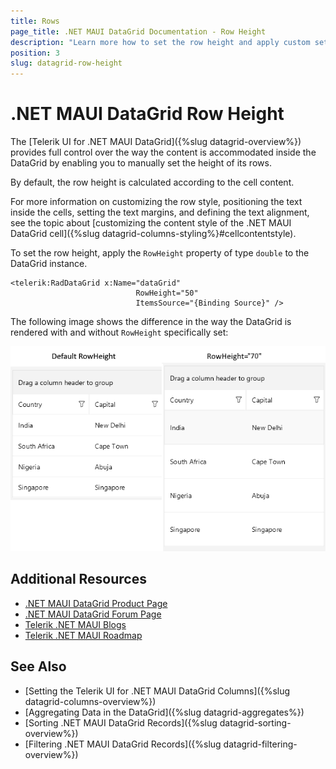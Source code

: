 ```yaml
---
title: Rows
page_title: .NET MAUI DataGrid Documentation - Row Height
description: "Learn more how to set the row height and apply custom settings for positioning the text, setting the text margins, and defining the text alignment when working with the Telerik UI for .NET MAUI DataGrid."
position: 3
slug: datagrid-row-height
---
```


# .NET MAUI DataGrid Row Height

The [Telerik UI for .NET MAUI DataGrid]({%slug datagrid-overview%}) provides full control over the way the content is accommodated inside the DataGrid by enabling you to manually set the height of its rows.

By default, the row height is calculated according to the cell content.

For more information on customizing the row style, positioning the text inside the cells, setting the text margins, and defining the text alignment, see the topic about [customizing the content style of the .NET MAUI DataGrid cell]({%slug datagrid-columns-styling%}#cellcontentstyle).

To set the row height, apply the `RowHeight` property of type `double` to the DataGrid instance.

```XAML
<telerik:RadDataGrid x:Name="dataGrid"
							RowHeight="50"
							ItemsSource="{Binding Source}" />
```

The following image shows the difference in the way the DataGrid is rendered with and without `RowHeight` specifically set:

![.NET MAUI DataGrid RowHeight](images/datagrid-row-height.png)

## Additional Resources

- [.NET MAUI DataGrid Product Page](https://www.telerik.com/maui-ui/datagrid)
- [.NET MAUI DataGrid Forum Page](https://www.telerik.com/forums/maui?tagId=1801)
- [Telerik .NET MAUI Blogs](https://www.telerik.com/blogs/mobile-net-maui)
- [Telerik .NET MAUI Roadmap](https://www.telerik.com/support/whats-new/maui-ui/roadmap)

## See Also

- [Setting the Telerik UI for .NET MAUI DataGrid Columns]({%slug datagrid-columns-overview%})
- [Aggregating Data in the DataGrid]({%slug datagrid-aggregates%})
- [Sorting .NET MAUI DataGrid Records]({%slug datagrid-sorting-overview%})
- [Filtering .NET MAUI DataGrid Records]({%slug datagrid-filtering-overview%})


